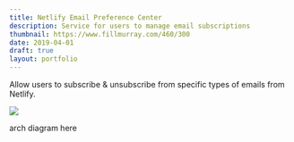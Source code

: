 ```yaml
---
title: Netlify Email Preference Center
description: Service for users to manage email subscriptions
thumbnail: https://www.fillmurray.com/460/300
date: 2019-04-01
draft: true
layout: portfolio
---
```


Allow users to subscribe & unsubscribe from specific types of emails from Netlify.

<img src="https://s3-us-west-2.amazonaws.com/assets.davidwells.io/work/netlify-email-preferences-form.jpg" />

arch diagram here
